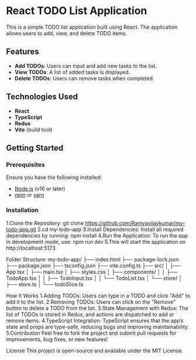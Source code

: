 # React TODO List Application  

This is a simple TODO list application built using React. The application allows users to add, view, and delete TODO items.  

## Features  
- **Add TODOs**: Users can input and add new tasks to the list.  
- **View TODOs**: A list of added tasks is displayed.  
- **Delete TODOs**: Users can remove tasks when completed.  

## Technologies Used  
- **React**  
- **TypeScript**  
- **Redux**  
- **Vite** (build tool)  

## Getting Started  

### Prerequisites  
Ensure you have the following installed:  
- [Node.js](https://nodejs.org/) (v16 or later)  
- [npm](https://www.npmjs.com/) or [yarn](https://yarnpkg.com/)  

### Installation  
1.Clone the Repository: git clone https://github.com/Ramyavijaykumar/my-todo-app.git
2.cd my-todo-app
3.Install Dependencies: Install all required dependencies by running: npm install
4.Run the Application: To run the app in development mode, use: npm run dev
5.This will start the application on http://localhost:5173.

Folder Structure:
my-todo-app/
├── index.html
├── package-lock.json
├── package.json
├── tsconfig.json
├── vite.config.ts
├── src/
│   ├── App.tsx
│   ├── main.tsx
│   ├── styles.css
│   ├── components/
│   │   ├── TodoApp.tsx
│   │   ├── TodoInput.tsx
│   │   └── TodoList.tsx
│   └── store/
│       ├── store.ts
│       └── todoSlice.ts


How It Works
1.Adding TODOs:
Users can type in a TODO and click "Add" to add it to the list.
2.Removing TODOs:
Users can click on the "Remove" button to delete a TODO from the list.
3.State Management with Redux:
The list of TODOs is stored in Redux, and actions are dispatched to add or remove items.
4.TypeScript Integration:
TypeScript ensures that the app’s state and props are type-safe, reducing bugs and improving maintainability.
5.Contribution
Feel free to fork the project and submit pull requests for improvements, bug fixes, or new features!

License
This project is open-source and available under the MIT License.
